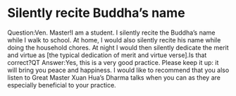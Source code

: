 # Silently recite Buddha’s name

Question:Ven. Master!I am a student. I silently recite the Buddha’s name while I walk to school. At home, I would also silently recite his name while doing the household chores. ​At night I would then silently dedicate the merit and virtue as [the typical dedication of merit and virtue verse].Is that correct?​QT      Answer:​Yes, this is a very good practice. Please keep it up: it will bring you peace and happiness. I would like to recommend that you also listen to Great Master Xuan Hua’s Dharma talks when you can as they are especially beneficial to your practice.